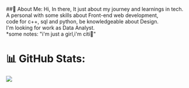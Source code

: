 ##👋 About Me:
Hi, In there, It just about my journey and learnings in tech.<br>A personal with some skills about Front-end web development,<br>code for c++, sql and python, be knowledgeable about Design.<br>I'm looking for work as Data Analyst.<br>*some notes: "i'm just a girl,i'm citi🎀"

# 📊 GitHub Stats:
![](https://github-readme-stats.vercel.app/api/top-langs/?username=vthuhien&theme=nord&hide_border=false&include_all_commits=false&count_private=true&layout=compact)
